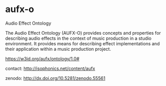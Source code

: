 # aufx-o
Audio Effect Ontology

The Audio Effect Ontology (AUFX-O) provides concepts and properties for describing audio effects in the context of music production in a studio environment. It provides means for describing effect implementations and their application within a music production project.

https://w3id.org/aufx/ontology/1.0#

contact:
http://isophonics.net/content/aufx

zenodo:
http://dx.doi.org/10.5281/zenodo.55561

